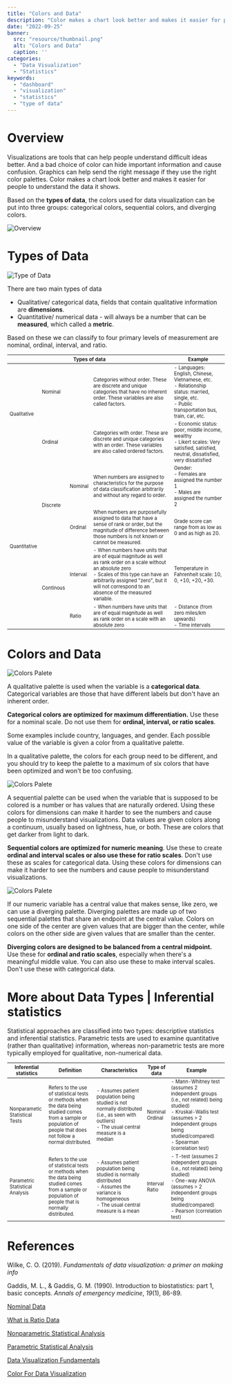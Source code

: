 ```yaml
---
title: "Colors and Data"
description: "Color makes a chart look better and makes it easier for people to understand the data it shows. Based on the types of data, the colors used for data visualization can be put into three groups: categorical colors, sequential colors, and diverging colors."
date: "2022-09-25"
banner:
  src: "resource/thumbnail.png"
  alt: "Colors and Data"
  caption: ''
categories:
  - "Data Visualization"
  - "Statistics"
keywords:
  - "dashboard"
  - "visualization"
  - "statistics"
  - "type of data"
---
```


# Overview

Visualizations are tools that can help people understand difficult ideas better. And a bad choice of color can hide important information and cause confusion. Graphics can help send the right message if they use the right color palettes. Color makes a chart look better and makes it easier for people to understand the data it shows.

Based on the **types of data**, the colors used for data visualization can be put into three groups: categorical colors, sequential colors, and diverging colors.

![Overview](resource/background.png)


# Types of Data

![Type of Data](resource/types-of-data.png)

There are two main types of data

- Qualitative/ categorical data, fields that contain qualitative information are **dimensions**. 
- Quantitative/ numerical data - will always be a number that can be **measured**, which called a **metric**.

Based on these we can classify to four primary levels of measurement are nominal, ordinal, interval, and ratio.


<table style="overflow-x:auto; font-size: 0.8em">
   <thead>
      <tr>
         <th colspan="4" >Types of data</th>
         <th>Example</th>
      </tr>
   </thead>
   <tbody>
      <tr>
         <td rowspan="2" >Qualitative</td>
         <td colspan="2" >Nominal</td>
         <td>Categories without order. These are discrete and unique categories that have no inherent order. These variables are also called factors.</td>
         <td>- Languages: English,  Chinese, Vietnamese, etc.<br>
         - Relationship status: married, single, etc.<br>
         - Public transportation bus, train, car, etc.</td>
      </tr>
      <tr>
         <td colspan="2" >Ordinal</td>
         <td>Categories with order. These are discrete and unique categories with an order. These variables are also called ordered factors.</td>
         <td>
         - Economic status: poor, middle income, wealthy<br>
         - Likert scales: Very satisfied, satisfied, neutral, dissatisfied, very dissatisfied</td>
      </tr>
      <tr>
         <td rowspan="4" >Quantitative</td>
         <td rowspan="2" >Discrete</td>
         <td>Nominal</td>
         <td>When numbers are assigned to characteristics for the purpose of data classification arbitrarily and without any regard to order.</td>
         <td>Gender: <br>
          - Females are assigned the number 1 <br>
          - Males are assigned the number 2</td>
      </tr>
      <tr>
         <td>Ordinal</td>
         <td>When numbers are purposefully assigned to data that have a sense of rank or order, but the magnitude of difference between those numbers is not known or cannot be measured.</td>
         <td>Grade score can range from as low as 0 and as high as 20.</td>
      </tr>
      <tr>
         <td rowspan="2" >Continous</td>
         <td>Interval</td>
         <td>
          - When numbers have units that are of equal magnitude as well as rank order on a scale without an absolute zero<br>
          - Scales of this type can have an arbitrarily assigned "zero", but it will not correspond to an absence of the measured variable. </td>
         <td>Temperature in Fahrenheit scale: 10, 0, +10, +20, +30.</td>
      </tr>
      <tr>
         <td>Ratio</td>
         <td>- When numbers have units that are of equal magnitude as well as rank order on a scale with an absolute zero</td>
         <td>
          - Distance (from zero miles/km upwards)</br>
          - Time intervals</td>
      </tr>
   </tbody>
</table>


# Colors and Data

![Colors Palete](resource/categorical-colors.png)

A qualitative palette is used when the variable is a **categorical data**.  Categorical variables are those that have different labels but don't have an inherent order. 

**Categorical colors are optimized for maximum differentiation.** Use these for a nominal scale. Do not use them for **ordinal, interval, or ratio scales**. 

Some examples include country, languages, and gender. Each possible value of the variable is given a color from a qualitative palette.

In a qualitative palette, the colors for each group need to be different, and you should try to keep the palette to a maximum of six colors that have been optimized and won't be too confusing.

![Colors Palete](resource/sequential-colors.png)

A sequential palette can be used when the variable that is supposed to be colored is a number or has values that are naturally ordered. Using these colors for dimensions can make it harder to see the numbers and cause people to misunderstand visualizations. Data values are given colors along a continuum, usually based on lightness, hue, or both. These are colors that get darker from light to dark.

**Sequential colors are optimized for numeric meaning**. Use these to create **ordinal and interval scales or also use these for ratio scales**. Don't use these as scales for categorical data. Using these colors for dimensions can make it harder to see the numbers and cause people to misunderstand visualizations.


![Colors Palete](resource/diverging-colors.png)

If our numeric variable has a central value that makes sense, like zero, we can use a diverging palette. Diverging palettes are made up of two sequential palettes that share an endpoint at the central value. Colors on one side of the center are given values that are bigger than the center, while colors on the other side are given values that are smaller than the center.

**Diverging colors are designed to be balanced from a central midpoint.** Use these for **ordinal and ratio scales**, especially when there's a meaningful middle value. You can also use these to make interval scales. Don't use these with categorical data.

# More about Data Types | Inferential statistics

Statistical approaches are classified into two types: descriptive statistics and inferential statistics. Parametric tests are used to examine quantitative (rather than qualitative) information, whereas non-parametric tests are more typically employed for qualitative, non-numerical data.

<table style="overflow-x:auto; font-size: 0.8em">
   <thead>
      <tr>
         <th>Inferential statistics	</th>
         <th>Definition</th>
         <th>Characteristics</th>
         <th>Type of data</th>
         <th>Example</th>
      </tr>
   </thead>
   <tbody>
      <tr>
         <td>Nonparametic Statistical Tests</td>
         <td>Refers to the use of statistical tests or methods when the data being studied comes from a sample or population of people that does not follow a normal distributed.</td>
         <td>
         - Assumes patient population being studied is not normally distributed (i.e., as seen with outliers)<br>
         - The usual central measure is a median</td>
         <td>
         Nominal<br>
         Ordinal</td>
         <td>
         - Mann-Whitney test (assumes 2 independent groups (i.e., not related) being studied)<br>
         - Kruskal-Wallis test (assumes > 2 independent groups being studied/compared)<br>
         - Spearman (correlation test)
         </td>
      </tr>
      <tr>
         <td>Parametric Statistical Analysis</td>
         <td>Refers to the use of statistical tests or methods when the data being studied comes from a sample or population of people that is normally distributed.</td>
         <td>
         - Assumes patient population being studied is normally distributed<br>
         - Assumes the variance is homogeneous <br>
         - The usual central measure is a mean</td>
         <td>
         Interval<br>
         Ratio</td>
         <td>
          - T-test (assumes 2 independent groups (i.e., not related) being studied)<br>
          - One-way ANOVA (assumes > 2 independent groups being studied/compared)<br>
          - Pearson (correlation test)</td>
      </tr>
   </tbody>
</table>

# References

Wilke, C. O. (2019). *Fundamentals of data visualization: a primer on making info*

Gaddis, M. L., & Gaddis, G. M. (1990). Introduction to biostatistics: part 1, basic concepts. *Annals of emergency medicine*, *19*(1), 86-89.

[Nominal Data](https://www.ebmconsult.com/articles/nominal-data)

[What is Ratio Data](https://careerfoundry.com/en/blog/data-analytics/what-is-ratio-data/)

[Nonparametric Statistical Analysis](https://www.ebmconsult.com/articles/nonparametric-statistical-analysis)

[Parametric Statistical Analysis](https://www.ebmconsult.com/articles/parametric-statistical-analysis)

[Data Visualization Fundamentals](https://spectrum.adobe.com/page/data-visualization-fundamentals/)

[Color For Data Visualization](https://spectrum.adobe.com/page/color-for-data-visualization/)